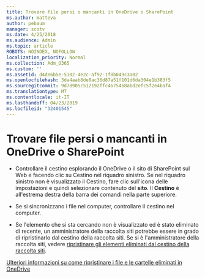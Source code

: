 ```yaml
---
title: Trovare file persi o mancanti in OneDrive o SharePoint
ms.author: matteva
author: pebaum
manager: scotv
ms.date: 4/25/2018
ms.audience: Admin
ms.topic: article
ROBOTS: NOINDEX, NOFOLLOW
localization_priority: Normal
ms.collection: Adm_O365
ms.custom: ''
ms.assetid: d4de6b5e-5102-4e2c-af92-1f8b049c3a02
ms.openlocfilehash: 3da4aab8de8ac36d87a51f101d6da304e1b383f5
ms.sourcegitcommit: 9d78905c512192ffc4675468abd2efc5f2e4baf4
ms.translationtype: MT
ms.contentlocale: it-IT
ms.lasthandoff: 04/23/2019
ms.locfileid: "32401545"
---
```

# <a name="find-lost-or-missing-files-in-onedrive-or-sharepoint"></a>Trovare file persi o mancanti in OneDrive o SharePoint

- Controllare il cestino esplorando il OneDrive o il sito di SharePoint sul Web e facendo clic su Cestino nel riquadro sinistro. Se nel riquadro sinistro non è visualizzato il Cestino, fare clic sull'icona delle impostazioni e quindi selezionare contenuto del **sito**. Il **Cestino** è all'estrema destra della barra dei comandi nella parte superiore. 
    
- Se si sincronizzano i file nel computer, controllare il cestino nel computer. 
    
- Se l'elemento che si sta cercando non è visualizzato ed è stato eliminato di recente, un amministratore della raccolta siti potrebbe essere in grado di ripristinarlo dal cestino della raccolta siti. Se si è l'amministratore della raccolta siti, vedere [ripristinare gli elementi eliminati dal cestino della raccolta siti](https://go.microsoft.com/fwlink/?linkid=866439).
    
[Ulteriori informazioni su come ripristinare i file e le cartelle eliminati in OneDrive](https://go.microsoft.com/fwlink/?linkid=872872)
  

